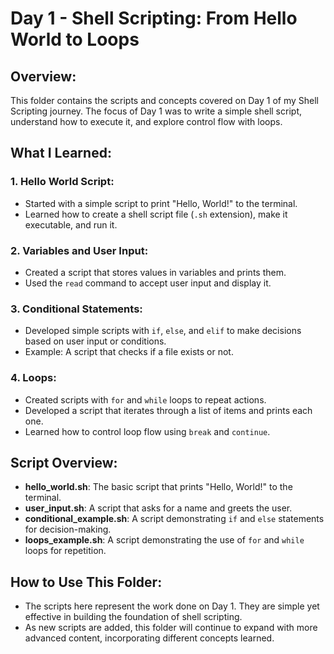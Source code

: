 # Day 1 - Shell Scripting: From Hello World to Loops

## Overview:
This folder contains the scripts and concepts covered on Day 1 of my Shell Scripting journey. The focus of Day 1 was to write a simple shell script, understand how to execute it, and explore control flow with loops.

## What I Learned:
### 1. **Hello World Script:**
   - Started with a simple script to print "Hello, World!" to the terminal.
   - Learned how to create a shell script file (`.sh` extension), make it executable, and run it.

### 2. **Variables and User Input:**
   - Created a script that stores values in variables and prints them.
   - Used the `read` command to accept user input and display it.

### 3. **Conditional Statements:**
   - Developed simple scripts with `if`, `else`, and `elif` to make decisions based on user input or conditions.
   - Example: A script that checks if a file exists or not.

### 4. **Loops:**
   - Created scripts with `for` and `while` loops to repeat actions.
   - Developed a script that iterates through a list of items and prints each one.
   - Learned how to control loop flow using `break` and `continue`.

## Script Overview:
- **hello_world.sh**: The basic script that prints "Hello, World!" to the terminal.
- **user_input.sh**: A script that asks for a name and greets the user.
- **conditional_example.sh**: A script demonstrating `if` and `else` statements for decision-making.
- **loops_example.sh**: A script demonstrating the use of `for` and `while` loops for repetition.

## How to Use This Folder:
- The scripts here represent the work done on Day 1. They are simple yet effective in building the foundation of shell scripting.
- As new scripts are added, this folder will continue to expand with more advanced content, incorporating different concepts learned.
